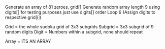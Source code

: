 Generate an array of 81 zeroes, grid[]
Generate random array length 9 using digits[]
for testing purposes just use digits[] order
Loop 9 (Assign digits to respective grid[i])

Grid = the whole sudoku grid of 3x3 subgrids
Subgrid = 3x3 subgrid of 9 random digits
Digit = Numbers within a subgrid, none should repeat

Array = ITS AN ARRAY